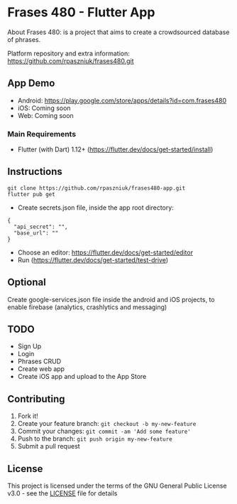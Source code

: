 # Frases 480 - Flutter App
About Frases 480: is a project that aims to create a crowdsourced database of phrases.

Platform repository and extra information: https://github.com/rpaszniuk/frases480.git

## App Demo
* Android: https://play.google.com/store/apps/details?id=com.frases480
* iOS: Coming soon
* Web: Coming soon

### Main Requirements
* Flutter (with Dart) 1.12+ (https://flutter.dev/docs/get-started/install)

## Instructions

```
git clone https://github.com/rpaszniuk/frases480-app.git
flutter pub get
```

* Create secrets.json file, inside the app root directory:

```
{
  "api_secret": "",
  "base_url": ""
}
```
* Choose an editor: https://flutter.dev/docs/get-started/editor
* Run (https://flutter.dev/docs/get-started/test-drive)

## Optional

Create google-services.json file inside the android and iOS projects, to enable firebase (analytics, crashlytics and messaging)

## TODO

- Sign Up
- Login
- Phrases CRUD
- Create web app
- Create iOS app and upload to the App Store 

## Contributing

1. Fork it!
2. Create your feature branch: `git checkout -b my-new-feature`
3. Commit your changes: `git commit -am 'Add some feature'`
4. Push to the branch: `git push origin my-new-feature`
5. Submit a pull request

## License

This project is licensed under the terms of the GNU General Public License v3.0 - see the [LICENSE](LICENSE) file for details
